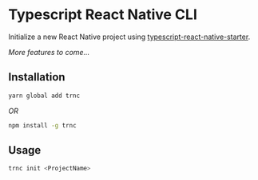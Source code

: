 # Typescript React Native CLI

Initialize a new React Native project using [typescript-react-native-starter](https://github.com/NewBieBR/typescript-react-native-starter).

*More features to come...*

## Installation

```bash
yarn global add trnc
```

*OR*

```bash
npm install -g trnc
```

## Usage
```bash
trnc init <ProjectName>
```

## 